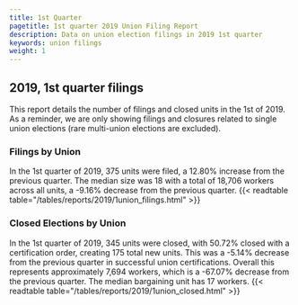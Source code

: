 ```yaml
---
title: 1st Quarter 
pagetitle: 1st quarter 2019 Union Filing Report
description: Data on union election filings in 2019 1st quarter 
keywords: union filings
weight: 1
---
```


## 2019, 1st quarter filings

This report details the number of filings and closed units in the 1st of 2019. As a reminder, we are only showing filings and closures related to single union elections (rare multi-union elections are excluded).

### Filings by Union
In the 1st quarter of 2019, 375 units were filed, a 12.80% increase from the previous quarter. The median size was 18 with a total of 18,706 workers across all units, a -9.16% decrease from the previous quarter.
{{< readtable table="/tables/reports/2019/1union_filings.html" >}}

### Closed Elections by Union
In the 1st quarter of 2019, 345 units were closed, with 50.72% closed with a certification order, creating 175 total new units. This was a -5.14% decrease from the previous quarter in successful union certifications. Overall this represents approximately 7,694 workers, which is a -67.07% decrease from the previous quarter. The median bargaining unit has 17 workers.
{{< readtable table="/tables/reports/2019/1union_closed.html" >}}
